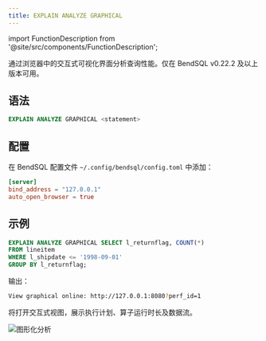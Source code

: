 ```yaml
---
title: EXPLAIN ANALYZE GRAPHICAL
---
```


import FunctionDescription from '@site/src/components/FunctionDescription';

<FunctionDescription description="引入或更新于：v1.2.647"/>

通过浏览器中的交互式可视化界面分析查询性能。仅在 BendSQL v0.22.2 及以上版本可用。

## 语法

```sql
EXPLAIN ANALYZE GRAPHICAL <statement>
```

## 配置

在 BendSQL 配置文件 `~/.config/bendsql/config.toml` 中添加：

```toml
[server]
bind_address = "127.0.0.1"        
auto_open_browser = true      
```

## 示例

```sql
EXPLAIN ANALYZE GRAPHICAL SELECT l_returnflag, COUNT(*) 
FROM lineitem 
WHERE l_shipdate <= '1998-09-01' 
GROUP BY l_returnflag;
```

输出：
```bash
View graphical online: http://127.0.0.1:8080?perf_id=1
```

将打开交互式视图，展示执行计划、算子运行时长及数据流。

![图形化分析](@site/static/img/documents/sql/explain-graphical.png)